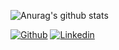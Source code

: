![Anurag's github stats](https://github-readme-stats.vercel.app/api?username=AdrianAntico)


<!-- Your badges
You can use the website to generate badges: https://shields.io/
-->

[![Github](https://img.shields.io/badge/-Github-000?style=flat&logo=Github&logoColor=white)](https://github.com/AdrianAntico)
[![Linkedin](https://img.shields.io/badge/-LinkedIn-blue?style=flat&logo=Linkedin&logoColor=white)](https://www.linkedin.com/in/adrian-antico/)
